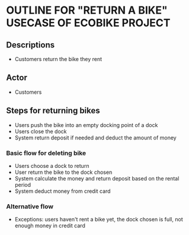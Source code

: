 # OUTLINE FOR "RETURN A BIKE" USECASE OF ECOBIKE PROJECT

## Descriptions
- Customers return the bike they rent

## Actor
- Customers

## Steps for returning bikes
- Users push the bike into an empty docking point of a dock
- Users close the dock
- System return deposit if needed and deduct the amount of money


### Basic flow for deleting bike
- Users choose a dock to return
- User return the bike to the dock chosen
- System calculate the money and return deposit based on the rental period
- System deduct money from credit card

### Alternative flow
- Exceptions: users haven't rent a bike yet, the dock chosen is full, not enough money in credit card
